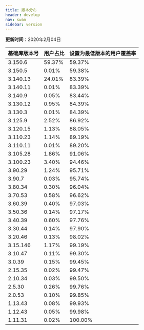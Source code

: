 ```yaml
---
title: 版本分布
header: develop
nav: swan
sidebar: version
---
```

**更新时间**：2020年2月04日


 
|基础库版本号|用户占比|设置为最低版本的用户覆盖率|
|---|---|---|
|3.150.6|59.37%|59.37%|
|3.150.5|0.01%|59.38%|
|3.140.13|24.01%|83.39%|
|3.140.11|0.01%|83.39%|
|3.140.9|0.05%|83.44%|
|3.130.12|0.95%|84.39%|
|3.130.3|0.01%|84.39%|
|3.125.9|2.52%|86.92%|
|3.120.15|1.13%|88.05%|
|3.110.23|1.14%|89.19%|
|3.110.11|0.01%|89.20%|
|3.105.28|1.86%|91.06%|
|3.100.23|3.40%|94.46%|
|3.90.29|1.24%|95.71%|
|3.90.7|0.03%|95.74%|
|3.80.34|0.30%|96.04%|
|3.70.53|0.58%|96.62%|
|3.60.39|0.40%|97.03%|
|3.50.36|0.14%|97.17%|
|3.40.39|0.60%|97.76%|
|3.30.44|0.14%|97.90%|
|3.20.46|0.13%|98.02%|
|3.15.146|1.17%|99.19%|
|3.10.47|0.11%|99.30%|
|3.0.39|0.15%|99.45%|
|2.15.35|0.02%|99.47%|
|2.10.34|0.03%|99.50%|
|2.5.30|0.26%|99.76%|
|2.0.53|0.10%|99.85%|
|1.13.43|0.08%|99.93%|
|1.12.43|0.05%|99.98%|
|1.11.31|0.02%|100.00%|